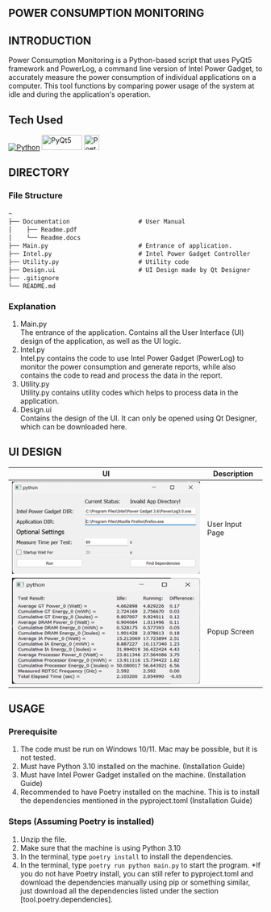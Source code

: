 ## POWER CONSUMPTION MONITORING
## INTRODUCTION
Power Consumption Monitoring is a Python-based script that uses PyQt5 framework and PowerLog, a command line version of Intel Power Gadget, to accurately measure the power consumption of individual applications on a computer. This tool functions by comparing power usage of the system at idle and during the application's operation.
## Tech Used  
  <p>
    <a href="https://www.python.org/downloads/"><img src="https://img.shields.io/badge/Python-3776AB?style=for-the-badge&logo=python&logoColor=white" title="Python"/></a>
    <a href="https://www.python.org/downloads/"><img src="https://codetorial.net/_images/0_pyqt_logo.png" width = 80 height = 30 title="PyQt5"/></a>
    <a href="https://pypi.org/project/PyQt5/#:~:text=PyQt5%20is%20a%20comprehensive%20set,platforms%20including%20iOS%20and%20Android."><img src="https://python-poetry.org/images/logo-origami.svg" width = 30 height = 30 title="Poetry"/></a>
  </p>

## DIRECTORY
### File Structure
```
~
├── Documentation                   # User Manual
│    ├── Readme.pdf                        
│    └── Readme.docs                
├── Main.py                         # Entrance of application.
├── Intel.py                        # Intel Power Gadget Controller
├── Utility.py                      # Utility code
├── Design.ui                       # UI Design made by Qt Designer
├── .gitignore
└── README.md
```
### Explanation
1.	Main.py <br>
The entrance of the application.  Contains all the User Interface (UI) design of the application, as well as the UI logic. 
2.	Intel.py <br>
Intel.py contains the code to use Intel Power Gadget (PowerLog) to monitor the power consumption and generate reports, while also contains the code to read and process the data in the report. 
3.	Utility.py <br>
Utility.py contains utility codes which helps to process data in the application. 
4.	Design.ui <br>
Contains the design of the UI. It can only be opened using Qt Designer, which can be downloaded here.

## UI DESIGN
| UI          | Description |
| ----------- | ----------- |
| <img src="examples/img/main.png" />   | User Input Page       |
| <img src="examples/img/popup.png" />   | Popup Screen        |


## USAGE
### Prerequisite
1.	The code must be run on Windows 10/11. Mac may be possible, but it is not tested.
2.	Must have Python 3.10 installed on the machine. (Installation Guide)
3.	Must have Intel Power Gadget installed on the machine. (Installation Guide)
4.	Recommended to have Poetry installed on the machine. This is to install the dependencies mentioned in the pyproject.toml (Installation Guide)
### Steps (Assuming Poetry is installed)
1.	Unzip the file.
2.	Make sure that the machine is using Python 3.10
3.	In the terminal, type `poetry install` to install the dependencies.
4.	In the terminal, type `poetry run python main.py` to start the program.
*If you do not have Poetry install, you can still refer to pyproject.toml and download the dependencies manually using pip or something similar, just download all the dependencies listed under the section [tool.poetry.dependencies].
